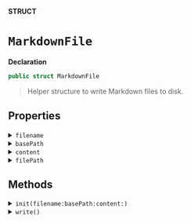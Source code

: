 **STRUCT**
# `MarkdownFile`

**Declaration**
```swift
public struct MarkdownFile
```

> Helper structure to write Markdown files to disk.

## Properties
<details><summary><code>filename</code></summary>

**Declaration**
```swift
public let filename: String
```

> Name of the Markdown file, without extension.
</details>

<details><summary><code>basePath</code></summary>

**Declaration**
```swift
public let basePath: String
```

> Path where the Markdown file will be written to.
>
> Path can be absolute or relative to the working directory. It should
> not contain a trailing slash, nor the name of the file to write.
>
> Path will be created if it doesn't already exist in the system.
</details>

<details><summary><code>content</code></summary>

**Declaration**
```swift
public var content: MarkdownConvertible
```

> MarkdownConvertible entity that will be rendered
> as the Markdown content of the file. Can be an `Array`.
</details>

<details><summary><code>filePath</code></summary>

**Declaration**
```swift
public var filePath: String
```

> Computed property containing the file path (`<basePath>/<filename>.md`)
</details>

## Methods
<details><summary><code>init(filename:basePath:content:)</code></summary>

**Declaration**
```swift
public init(filename: String, basePath: String = "", content: MarkdownConvertible)
```

> MarkdownFile initializer
>
> - Parameters:
>   - filename: Name of the Markdown file, without extension.
>   - basePath: Path where the Markdown file will be written to.
>
>        Path can be absolute or relative to the working directory. It should
>        not contain a trailing slash, nor the name of the file to write.
>
>        Path will be created if it doesn't already exist in the system.
>
>   - content: MarkdownConvertible entity that will be rendered
>        as the Markdown content of the file. Can be an `Array`.

#### Parameters
| Name | Description |
| ---- | ----------- |
| filename | Name of the Markdown file, without extension. |
| basePath | Path where the Markdown file will be written to. Path can be absolute or relative to the working directory. It should not contain a trailing slash, nor the name of the file to write. Path will be created if it doesn’t already exist in the system. |
| content | MarkdownConvertible entity that will be rendered as the Markdown content of the file. Can be an `Array`. |
</details>

<details><summary><code>write()</code></summary>

**Declaration**
```swift
public func write() throws
```

> Generate and write the Markdown file to disk.
>
> - Will override the file if already existing, or create a new one.
> - Will create the path directory structure if it does not exists.
>
> - Throws: Throws an exception if the file could not be written to disk, or
>           if the path could not be created.

</details>